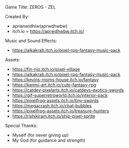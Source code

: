 Game Title: ZEROS - ZEL

Created By:
- aprianwidhiw(aprwdhwbw)
- itch.io = https://aprwdhwbw.itch.io/

Music and Sound Effects:
- https://alkakrab.itch.io/pixel-rpg-fantasy-music-pack

Assets:
- https://fin-nio.itch.io/pixel-village
- https://alkakrab.itch.io/pixel-rpg-fantasy-music-pack
- https://kevins-moms-house.itch.io/fantasy
- https://kenmi-art.itch.io/cute-fantasy-rpg
- https://catdev-pixelarts.itch.io/catdevs-exotics-swords
- https://gif-superretroworld.itch.io/interior-pack
- https://pixelfrog-assets.itch.io/tiny-swords
- https://megacrash.itch.io/chat-bubbles
- https://pixelfrog-assets.itch.io/treasure-hunters
- https://rishikiram.itch.io/ship-pixel-sprite

Special Thanks:
- Myself (for never giving up)
- My God (for guidance and strength)

